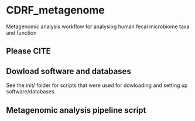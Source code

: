 # CDRF_metagenome
Metagenomic analysis workflow for analysing human fecal microbiome taxa and function
## Please CITE

## Dowload software and databases
See the init/ folder for scripts that were used for dowloading and setting up software/databases.

## Metagenomic analysis pipeline script
